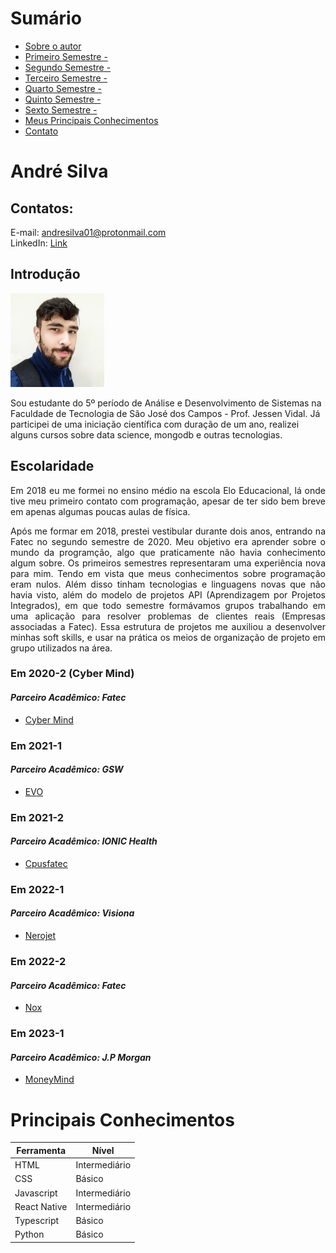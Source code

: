 # Sumário

* [Sobre o autor](#introdução)
* [Primeiro Semestre - ](#em-2020-2)
* [Segundo Semestre - ](#em-2021-1)
* [Terceiro Semestre - ](#em-2021-2)
* [Quarto Semestre - ](#em-2022-1)
* [Quinto Semestre - ](#em-2022-2)
* [Sexto Semestre - ](#em-2023-1)
* [Meus Principais Conhecimentos](#meus-principais-conhecimentos)
* [Contato](#contato)

# André Silva

## Contatos:
E-mail: andresilva01@protonmail.com \
LinkedIn: [Link](https://www.linkedin.com/in/andr%C3%A9-da-silva-e-silva-63a4621ba/)

## Introdução  
<div>
	<img src="/img/pfp.jpg" alt="Foto de perfil" width=150 height=150 />
	<p>Sou estudante do 5º período de Análise e Desenvolvimento de Sistemas na Faculdade de Tecnologia de São José dos Campos - Prof. Jessen Vidal. Já participei de uma iniciação científica com duração de um ano, realizei alguns cursos sobre data science, mongodb e outras tecnologias.</p>
</div>

## Escolaridade
<p align="justify">
Em 2018 eu me formei no ensino médio na escola Elo Educacional, lá onde tive meu primeiro contato com programação, apesar de ter sido bem breve em apenas algumas poucas aulas de física. 
</p>
<p align="justify">
Após me formar em 2018, prestei vestibular durante dois anos, entrando na Fatec no segundo semestre de 2020. Meu objetivo era aprender sobre o mundo da programção, algo que praticamente não havia conhecimento algum sobre. Os primeiros semestres representaram uma experiência nova para mim. Tendo em vista que meus conhecimentos sobre programação eram nulos. Além disso tinham tecnologias e linguagens novas que não havia visto, além do modelo de projetos API (Aprendizagem por Projetos Integrados), em que todo semestre formávamos grupos trabalhando em uma aplicação para resolver problemas de clientes reais (Empresas associadas a Fatec). Essa estrutura de projetos me auxiliou a desenvolver minhas soft skills, e usar na prática os meios de organização de projeto em grupo utilizados na área.
</p>

### Em 2020-2 (Cyber Mind)

#### *Parceiro Acadêmico: Fatec*
- [Cyber Mind](API1.md)

### Em 2021-1

#### *Parceiro Acadêmico: GSW*
- [EVO](API2.md)

### Em 2021-2

#### *Parceiro Acadêmico: IONIC Health*
- [Cpusfatec](API3.md)

### Em 2022-1

#### *Parceiro Acadêmico: Visiona*
- [Nerojet](API4.md)

### Em 2022-2

#### *Parceiro Acadêmico: Fatec*
- [Nox](API5.md)

### Em 2023-1

#### *Parceiro Acadêmico: J.P Morgan*
- [MoneyMind](API6.md)


# Principais Conhecimentos

| Ferramenta | Nível |
| --------- | -------- |
| HTML | Intermediário |
| CSS | Básico |
| Javascript | Intermediário |
| React Native| Intermediário |
| Typescript | Básico |
| Python | Básico |

